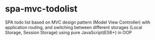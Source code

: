 # spa-mvc-todolist
SPA todo list based on MVC design pattern (Model View Controller) with application routing, and switching between different storages (Local Storage, Session Storage) using pure JavaScript(ES6+) in OOP
